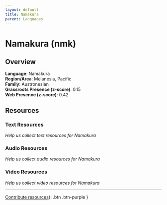 ```yaml
---
layout: default
title: Namakura
parent: Languages
---
```


# Namakura (nmk)

## Overview

**Language**: Namakura  
**Region/Area**: Melanesia, Pacific  
**Family**: Austronesian  
**Grassroots Presence (z-score)**: 0.15  
**Web Presence (z-score)**: 0.42  

## Resources

### Text Resources
*Help us collect text resources for Namakura*

### Audio Resources
*Help us collect audio resources for Namakura*

### Video Resources
*Help us collect video resources for Namakura*

---

[Contribute resources](https://forms.office.com/e/1SfLJx3u1r){: .btn .btn-purple }

